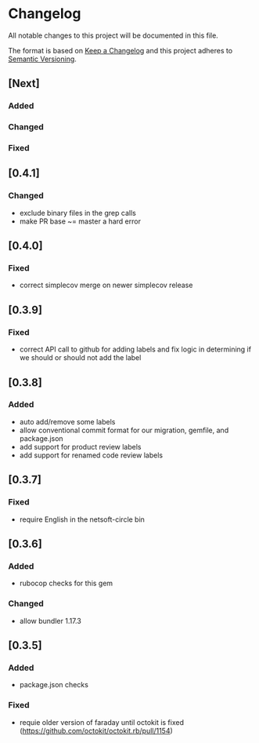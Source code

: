 # Changelog
All notable changes to this project will be documented in this file.

The format is based on [Keep a Changelog](http://keepachangelog.com/en/1.0.0/)
and this project adheres to [Semantic Versioning](http://semver.org/spec/v2.0.0.html).

## [Next]
### Added
### Changed
### Fixed

## [0.4.1]
### Changed
- exclude binary files in the grep calls
- make PR base ~= master a hard error

## [0.4.0]
### Fixed
- correct simplecov merge on newer simplecov release

## [0.3.9]
### Fixed
- correct API call to github for adding labels and fix logic in determining if we should or should not add the label

## [0.3.8]
### Added
- auto add/remove some labels
- allow conventional commit format for our migration, gemfile, and package.json
- add support for product review labels
- add support for renamed code review labels

## [0.3.7]
### Fixed
- require English in the netsoft-circle bin

## [0.3.6]
### Added
- rubocop checks for this gem
### Changed
- allow bundler 1.17.3

## [0.3.5]
### Added
- package.json checks
### Fixed
- requie older version of faraday until octokit is fixed (https://github.com/octokit/octokit.rb/pull/1154)

